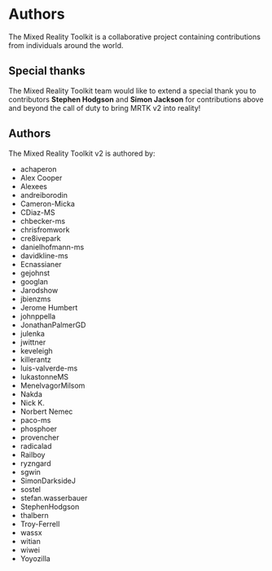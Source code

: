 # Authors

The Mixed Reality Toolkit is a collaborative project containing contributions from individuals around the world.

## Special thanks

The Mixed Reality Toolkit team would like to extend a special thank you to contributors **Stephen Hodgson** and **Simon Jackson** for contributions above and beyond the call of duty to bring MRTK v2 into reality!

## Authors

The Mixed Reality Toolkit v2 is authored by:

- achaperon
- Alex Cooper
- Alexees
- andreiborodin
- Cameron-Micka
- CDiaz-MS
- chbecker-ms
- chrisfromwork
- cre8ivepark
- danielhofmann-ms
- davidkline-ms
- Ecnassianer
- gejohnst
- googlan
- Jarodshow
- jbienzms
- Jerome Humbert
- johnppella
- JonathanPalmerGD
- julenka
- jwittner
- keveleigh
- killerantz
- luis-valverde-ms
- lukastonneMS
- MenelvagorMilsom
- Nakda
- Nick K.
- Norbert Nemec
- paco-ms
- phosphoer
- provencher
- radicalad
- Railboy
- ryzngard
- sgwin
- SimonDarksideJ
- sostel
- stefan.wasserbauer
- StephenHodgson
- thalbern
- Troy-Ferrell
- wassx
- witian
- wiwei
- Yoyozilla
